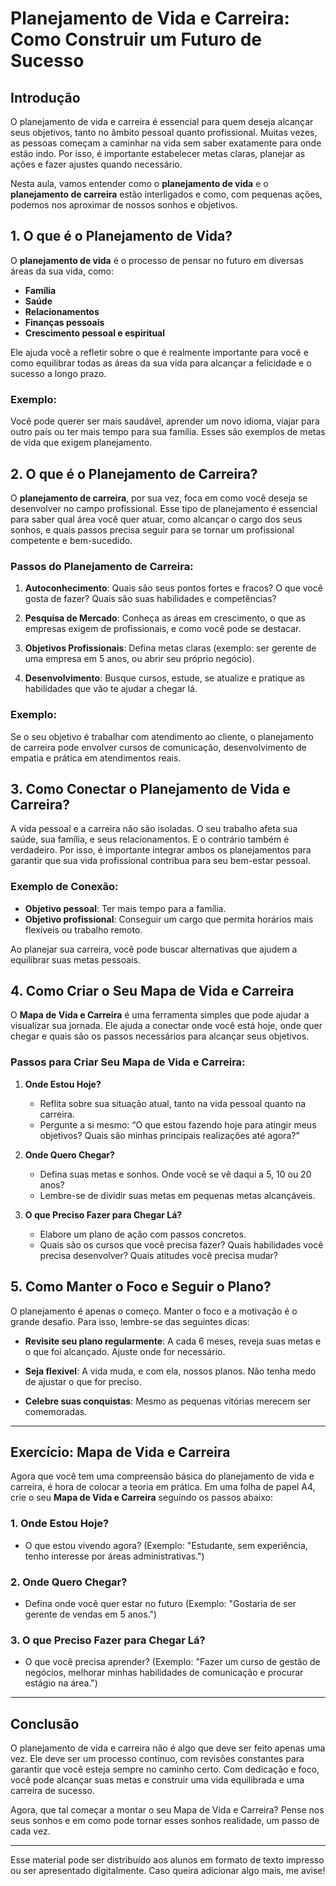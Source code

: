 # **Planejamento de Vida e Carreira: Como Construir um Futuro de Sucesso**

## **Introdução**

O planejamento de vida e carreira é essencial para quem deseja alcançar seus objetivos, tanto no âmbito pessoal quanto profissional. Muitas vezes, as pessoas começam a caminhar na vida sem saber exatamente para onde estão indo. Por isso, é importante estabelecer metas claras, planejar as ações e fazer ajustes quando necessário.

Nesta aula, vamos entender como o **planejamento de vida** e o **planejamento de carreira** estão interligados e como, com pequenas ações, podemos nos aproximar de nossos sonhos e objetivos.

## **1. O que é o Planejamento de Vida?**

O **planejamento de vida** é o processo de pensar no futuro em diversas áreas da sua vida, como:

* **Família**
* **Saúde**
* **Relacionamentos**
* **Finanças pessoais**
* **Crescimento pessoal e espiritual**

Ele ajuda você a refletir sobre o que é realmente importante para você e como equilibrar todas as áreas da sua vida para alcançar a felicidade e o sucesso a longo prazo.

### **Exemplo:**

Você pode querer ser mais saudável, aprender um novo idioma, viajar para outro país ou ter mais tempo para sua família. Esses são exemplos de metas de vida que exigem planejamento.

## **2. O que é o Planejamento de Carreira?**

O **planejamento de carreira**, por sua vez, foca em como você deseja se desenvolver no campo profissional. Esse tipo de planejamento é essencial para saber qual área você quer atuar, como alcançar o cargo dos seus sonhos, e quais passos precisa seguir para se tornar um profissional competente e bem-sucedido.

### **Passos do Planejamento de Carreira:**

1. **Autoconhecimento**: Quais são seus pontos fortes e fracos? O que você gosta de fazer? Quais são suas habilidades e competências?

2. **Pesquisa de Mercado**: Conheça as áreas em crescimento, o que as empresas exigem de profissionais, e como você pode se destacar.

3. **Objetivos Profissionais**: Defina metas claras (exemplo: ser gerente de uma empresa em 5 anos, ou abrir seu próprio negócio).

4. **Desenvolvimento**: Busque cursos, estude, se atualize e pratique as habilidades que vão te ajudar a chegar lá.

### **Exemplo:**

Se o seu objetivo é trabalhar com atendimento ao cliente, o planejamento de carreira pode envolver cursos de comunicação, desenvolvimento de empatia e prática em atendimentos reais.

## **3. Como Conectar o Planejamento de Vida e Carreira?**

A vida pessoal e a carreira não são isoladas. O seu trabalho afeta sua saúde, sua família, e seus relacionamentos. E o contrário também é verdadeiro. Por isso, é importante integrar ambos os planejamentos para garantir que sua vida profissional contribua para seu bem-estar pessoal.

### **Exemplo de Conexão:**

* **Objetivo pessoal**: Ter mais tempo para a família.
* **Objetivo profissional**: Conseguir um cargo que permita horários mais flexíveis ou trabalho remoto.

Ao planejar sua carreira, você pode buscar alternativas que ajudem a equilibrar suas metas pessoais.

## **4. Como Criar o Seu Mapa de Vida e Carreira**

O **Mapa de Vida e Carreira** é uma ferramenta simples que pode ajudar a visualizar sua jornada. Ele ajuda a conectar onde você está hoje, onde quer chegar e quais são os passos necessários para alcançar seus objetivos.

### **Passos para Criar Seu Mapa de Vida e Carreira:**

1. **Onde Estou Hoje?**

   * Reflita sobre sua situação atual, tanto na vida pessoal quanto na carreira.
   * Pergunte a si mesmo: “O que estou fazendo hoje para atingir meus objetivos? Quais são minhas principais realizações até agora?”

2. **Onde Quero Chegar?**

   * Defina suas metas e sonhos. Onde você se vê daqui a 5, 10 ou 20 anos?
   * Lembre-se de dividir suas metas em pequenas metas alcançáveis.

3. **O que Preciso Fazer para Chegar Lá?**

   * Elabore um plano de ação com passos concretos.
   * Quais são os cursos que você precisa fazer? Quais habilidades você precisa desenvolver? Quais atitudes você precisa mudar?

## **5. Como Manter o Foco e Seguir o Plano?**

O planejamento é apenas o começo. Manter o foco e a motivação é o grande desafio. Para isso, lembre-se das seguintes dicas:

* **Revisite seu plano regularmente**: A cada 6 meses, reveja suas metas e o que foi alcançado. Ajuste onde for necessário.

* **Seja flexível**: A vida muda, e com ela, nossos planos. Não tenha medo de ajustar o que for preciso.

* **Celebre suas conquistas**: Mesmo as pequenas vitórias merecem ser comemoradas.

---

## **Exercício: Mapa de Vida e Carreira**

Agora que você tem uma compreensão básica do planejamento de vida e carreira, é hora de colocar a teoria em prática. Em uma folha de papel A4, crie o seu **Mapa de Vida e Carreira** seguindo os passos abaixo:

### 1. **Onde Estou Hoje?**

* O que estou vivendo agora? (Exemplo: "Estudante, sem experiência, tenho interesse por áreas administrativas.")

### 2. **Onde Quero Chegar?**

* Defina onde você quer estar no futuro (Exemplo: "Gostaria de ser gerente de vendas em 5 anos.")

### 3. **O que Preciso Fazer para Chegar Lá?**

* O que você precisa aprender? (Exemplo: "Fazer um curso de gestão de negócios, melhorar minhas habilidades de comunicação e procurar estágio na área.")

---

## **Conclusão**

O planejamento de vida e carreira não é algo que deve ser feito apenas uma vez. Ele deve ser um processo contínuo, com revisões constantes para garantir que você esteja sempre no caminho certo. Com dedicação e foco, você pode alcançar suas metas e construir uma vida equilibrada e uma carreira de sucesso.

Agora, que tal começar a montar o seu Mapa de Vida e Carreira? Pense nos seus sonhos e em como pode tornar esses sonhos realidade, um passo de cada vez.

---

Esse material pode ser distribuído aos alunos em formato de texto impresso ou ser apresentado digitalmente. Caso queira adicionar algo mais, me avise!
